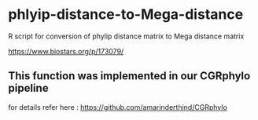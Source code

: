 # phlyip-distance-to-Mega-distance
R script for conversion of phylip distance matrix to Mega distance matrix

https://www.biostars.org/p/173079/

## This function was implemented in our CGRphylo pipeline 
for details refer here : https://github.com/amarinderthind/CGRphylo 
